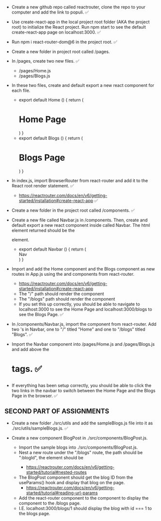 * Create a new github repo called reactrouter, clone the repo to your computer and add the link to populi. ✅

* Use create-react-app in the local project root folder (AKA the project root) to initialize the React project. Run npm start to see the default create-react-app page on localhost:3000. ✅


* Run npm i react-router-dom@6 in the project root. ✅

* Create a new folder in project root called /pages.
* In /pages, create two new files. ✅
    * /pages/Home.js
    * /pages/Blogs.js
* In these two files, create and default export a new react component for each file.
    * export default Home () {
        return (
            <h1>Home Page</h1>
        )
    }
    * export default Blogs () {
        return (
            <h1>Blogs Page</h1>
        )
    }
* In index.js, import BrowserRouter from react-router and add it to the React root render statement. ✅
    * https://reactrouter.com/docs/en/v6/getting-started/installation#create-react-app ✅
* Create a new folder in the project root called /components. ✅
* Create a new file called Navbar.js in /components. Then, create and default export a new react component inside called Navbar. The html element returned should be the <nav> element.
    * export default Navbar () {
        return (
            <nav>Nav</nav>
        )
    }
* Import and add the Home component and the Blogs component as new routes in App.js using the <Routes> and <Route> components from react-router.
    * https://reactrouter.com/docs/en/v6/getting-started/installation#create-react-app
    * The "/" path should render the <Home/> component
    * The "/blogs" path should render the <Blogs/> component
    * If you set this up correctly, you should be able to navigate to localhost:3000 to see the Home Page and localhost:3000/blogs to see the Blogs Page. ✅


* In /components/Navbar.js, import the <Link> component from react-router. Add two <Link>'s in Navbar, one to "/" titled "Home" and one to "/blogs" titled "Blogs". ✅

* Import the Navbar component into /pages/Home.js and /pages/Blogs.js and add above the <h1> tags. ✅


* If everything has been setup correctly, you should be able to click the two links in the navbar to switch between the Home Page and the Blogs Page in the browser. ✅

## SECOND PART OF ASSIGNMENTS

* Create a new folder ./src/utils and add the sampleBlogs.js file into it as ./src/utils/sampleBlogs.js. ✅

* Create a new component BlogPost in ./src/components/BlogPost.js. 
    * Import the sample blogs into ./src/components/BlogPost.js.
    * Nest a new route under the "/blogs" route, the path should be ":blogId", the element should be <BlogPost/>
        * https://reactrouter.com/docs/en/v6/getting-started/tutorial#nested-routes
    * The BlogPost component should get the blog ID from the useParams() hook and display that blog on the page.
        * https://reactrouter.com/docs/en/v6/getting-started/tutorial#reading-url-params
    * Add the <Outlet> react-router component to the <Blogs> component to display the <BlogPost/> component to the /blogs page.
    * I.E. localhost:3000/blogs/1 should display the blog with id === 1 to the blogs page.